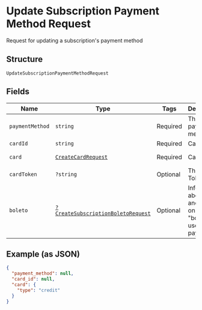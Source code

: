 
# Update Subscription Payment Method Request

Request for updating a subscription's payment method

## Structure

`UpdateSubscriptionPaymentMethodRequest`

## Fields

| Name | Type | Tags | Description | Getter | Setter |
|  --- | --- | --- | --- | --- | --- |
| `paymentMethod` | `string` | Required | The new payment method | getPaymentMethod(): string | setPaymentMethod(string paymentMethod): void |
| `cardId` | `string` | Required | Card id | getCardId(): string | setCardId(string cardId): void |
| `card` | [`CreateCardRequest`](../../doc/models/create-card-request.md) | Required | Card data | getCard(): CreateCardRequest | setCard(CreateCardRequest card): void |
| `cardToken` | `?string` | Optional | The Card Token | getCardToken(): ?string | setCardToken(?string cardToken): void |
| `boleto` | [`?CreateSubscriptionBoletoRequest`](../../doc/models/create-subscription-boleto-request.md) | Optional | Information about fines and interest on the "boleto" used from payment | getBoleto(): ?CreateSubscriptionBoletoRequest | setBoleto(?CreateSubscriptionBoletoRequest boleto): void |

## Example (as JSON)

```json
{
  "payment_method": null,
  "card_id": null,
  "card": {
    "type": "credit"
  }
}
```

